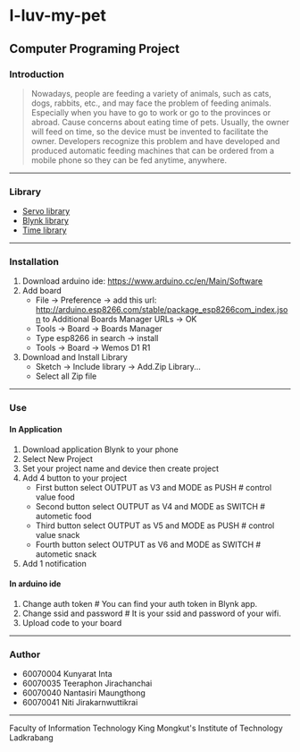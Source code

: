 # I-luv-my-pet
Computer Programing Project
---
### Introduction
> Nowadays, people are feeding a variety of animals, such as cats, dogs, rabbits, etc., and may face the problem of feeding animals. Especially when you have to go to work or go to the provinces or abroad. Cause concerns about eating time of pets. Usually, the owner will feed on time, so the device must be invented to facilitate the owner. Developers recognize this problem and have developed and produced automatic feeding machines that can be ordered from a mobile phone so they can be fed anytime, anywhere.
---
### Library
* [Servo library](https://github.com/arduino-libraries/Servo)
* [Blynk library](https://github.com/blynkkk/blynk-library/releases/tag/v0.5.2)
* [Time library](https://github.com/PaulStoffregen/Time)
---
### Installation
1. Download arduino ide: https://www.arduino.cc/en/Main/Software
2. Add board
   * File -> Preference -> add this url: http://arduino.esp8266.com/stable/package_esp8266com_index.json to Additional Boards Manager URLs -> OK
   * Tools -> Board -> Boards Manager
   * Type esp8266 in search -> install
   * Tools -> Board -> Wemos D1 R1
3. Download and Install Library
   * Sketch -> Include library -> Add.Zip Library...
   * Select all Zip file
---
### Use
#### In Application
1. Download application Blynk to your phone
2. Select New Project
3. Set your project name and device then create project
4. Add 4 button to your project
   * First button select OUTPUT as V3 and MODE as PUSH  \# control value food
   * Second button select OUTPUT as V4 and MODE as SWITCH  \# autometic food
   * Third button select OUTPUT as V5 and MODE as PUSH  \# control value snack
   * Fourth button select OUTPUT as V6 and MODE as SWITCH  \# autometic snack
5. Add 1 notification
#### In arduino ide
1. Change auth token \# You can find your auth token in Blynk app.
2. Change ssid and password \# It is your ssid and password of your wifi.
3. Upload code to your board
---
### Author
* 60070004 Kunyarat Inta
* 60070035 Teeraphon Jirachanchai
* 60070040 Nantasiri Maungthong
* 60070041 Niti Jirakarnwuttikrai
---
Faculty of Information Technology
King Mongkut's Institute of Technology Ladkrabang
